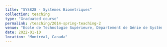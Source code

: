 ```yaml
---
title: "SYS828 - Systèmes Biometriques"
collection: teaching
type: "Graduated course"
permalink: /teaching/2014-spring-teaching-2
venue: "École de Technologie Supérieure, Département de Génie de Systèmes"
date: 2022-01-10
location: "Montréal, Canada"
---
```

